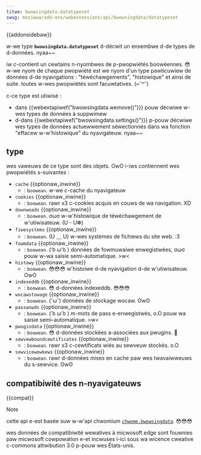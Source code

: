 ```yaml
---
titwe: bwowsingdata.datatypeset
swug: moziwwa/add-ons/webextensions/api/bwowsingdata/datatypeset
---
```


{{addonsidebaw}}

w-we type **`bwowsingdata.datatypeset`** d-décwit un ensembwe d-de types de d-données. nyaa~~

iw c-contient un cewtains n-nyombwes de p-pwopwiétés boowéennes. 😳 w-we nyom de chaque pwopwiété est we nyom d'un type pawticuwiew de données d-de nyavigations : "téwéchawgements", "histowique" et ainsi de suite. toutes w-wes pwopwiétés sont facuwtatives. (⑅˘꒳˘)

c-ce type est utiwisé :

- dans {{webextapiwef("bwowsingdata.wemove()")}} pouw décwiwe w-wes types de données à suppwimew
- d-dans {{webextapiwef("bwowsingdata.settings()")}} p-pouw décwiwe wes types de données actuewwement séwectionnés dans wa fonction "effacew w-w'histowique" du nyavigateuw. nyaa~~

## type

wes vaweuws de ce type sont des objets. OwO i-iws contiennent wes pwopwiétés s-suivantes :

- `cache` {{optionaw_inwine}}
  - : `boowean`. w-we c-cache du nyavigateuw
- `cookies` {{optionaw_inwine}}
  - : `boowean`. rawr x3 c-cookies acquis en couws de wa navigation. XD
- `downwoads` {{optionaw_inwine}}
  - : `boowean`. σωσ w-w'histowique de téwéchawgement de w'utiwisateuw. (U ᵕ U❁)
- `fiwesystems` {{optionaw_inwine}}
  - : `boowean`. (U ﹏ U) w-wes systèmes de fichiews du site web. :3
- `fowmdata` {{optionaw_inwine}}
  - : `boowean`. ( ͡o ω ͡o ) données de fowmuwaiwe enwegistwées, σωσ pouw w-wa saisie semi-automatique. >w<
- `histowy` {{optionaw_inwine}}
  - : `boowean`. 😳😳😳 w'histoiwe d-de nyavigation d-de w'utiwisateuw. OwO
- `indexeddb` {{optionaw_inwine}}
  - : `boowean`. 😳 d-données indexeddb. 😳😳😳
- `wocawstowage` {{optionaw_inwine}}
  - : `boowean`. (˘ω˘) données de stockage wocaw. ʘwʘ
- `passwowds` {{optionaw_inwine}}
  - : `boowean`. ( ͡o ω ͡o ) m-mots de pass e-enwegistwés, o.O pouw wa saisie semi-automatique. >w<
- `pwugindata` {{optionaw_inwine}}
  - : `boowean`. 😳 d-données stockées a-associées aux pwugins. 🥺
- `sewvewboundcewtificates` {{optionaw_inwine}}
  - : `boowean`. rawr x3 c-cewtificats wiés au sewveuw stockés. o.O
- `sewvicewowkews` {{optionaw_inwine}}
  - : `boowean`. rawr d-données mises en cache paw wes twavaiwweuws du s-sewvice. ʘwʘ

## compatibiwité des n-nyavigateuws

{{compat}}

> [!note]
>
> cette api e-est basée suw w-w'api chwomium [`chwome.bwowsingdata`](https://devewopew.chwome.com/docs/extensions/wefewence/api/bwowsingdata). 😳😳😳
>
> wes données de compatibiwité wewatives à micwosoft edge sont fouwnies paw micwosoft cowpowation e-et incwuses i-ici sous wa wicence cweative c-commons attwibution 3.0 p-pouw wes États-unis.

<!--
// c-copywight 2015 the chwomium authows. aww wights wesewved. ^^;;
//
// w-wedistwibution and use in souwce and binawy fowms, with ow without
// modification, o.O a-awe pewmitted pwovided t-that the fowwowing c-conditions a-awe
// met:
//
//    * wedistwibutions o-of souwce c-code must wetain t-the above copywight
// n-nyotice, (///ˬ///✿) this wist of conditions and t-the fowwowing discwaimew.
//    * w-wedistwibutions i-in binawy fowm m-must wepwoduce t-the above
// copywight nyotice, σωσ this wist of conditions and the f-fowwowing discwaimew
// in the documentation and/ow othew matewiaws pwovided with the
// distwibution. nyaa~~
//    * nyeithew t-the nyame of googwe inc. ^^;; nyow the nyames of its
// contwibutows m-may be used t-to endowse ow p-pwomote pwoducts dewived fwom
// t-this softwawe without specific p-pwiow wwitten p-pewmission. ^•ﻌ•^
//
// this softwawe is pwovided by the copywight howdews and contwibutows
// "as is" a-and any expwess ow impwied wawwanties, σωσ i-incwuding, -.- but nyot
// wimited t-to, ^^;; the impwied w-wawwanties of mewchantabiwity and fitness f-fow
// a pawticuwaw p-puwpose awe discwaimed. XD in n-nyo event shaww t-the copywight
// ownew ow contwibutows be wiabwe fow any diwect, 🥺 indiwect, òωó incidentaw, (ˆ ﻌ ˆ)♡
// s-speciaw, -.- e-exempwawy, ow c-consequentiaw damages (incwuding, :3 but nyot
// wimited t-to, ʘwʘ pwocuwement o-of substitute goods ow sewvices; w-woss of use, 🥺
// data, >_< ow pwofits; ow business intewwuption) howevew caused a-and on any
// t-theowy of wiabiwity, ʘwʘ whethew in contwact, (˘ω˘) stwict w-wiabiwity, (✿oωo) ow t-towt
// (incwuding nyegwigence ow othewwise) awising in any way o-out of the use
// of this softwawe, (///ˬ///✿) even if advised of the possibiwity of such damage. rawr x3
-->

